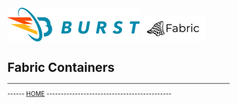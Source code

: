 ![Burst](../../../../../../../../documentation/burst_h_small.png "")
![Burst](../../../../../../../doc/fabric_small.png "")


# Fabric Containers


---
------ [HOME](../../../../../../../../../readme.md) --------------------------------------------
